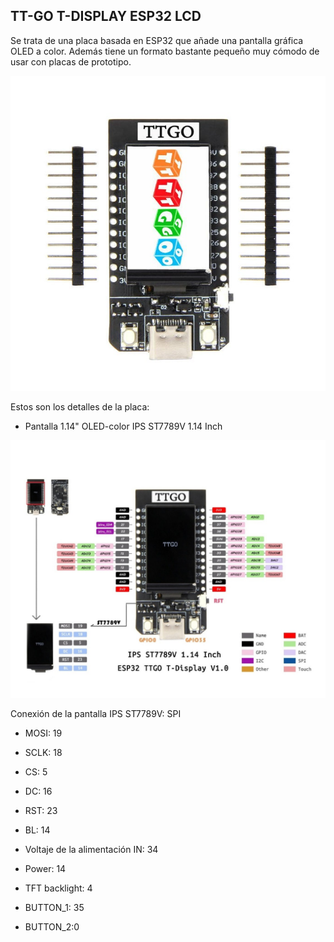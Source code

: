 ## TT-GO T-DISPLAY ESP32 LCD

Se trata de una placa basada en ESP32 que añade una pantalla gráfica OLED a color. Además tiene un formato bastante pequeño muy cómodo de usar con placas de prototipo.

![](./images/TTGO_oeld_front.jpg)

Estos son los detalles de la placa:


* Pantalla 1.14" OLED-color IPS ST7789V 1.14 Inch

![](./images/TTGO-color-pinout.jpg)

Conexión de la pantalla IPS ST7789V: SPI

* MOSI: 19
* SCLK: 18
* CS: 5
* DC: 16
* RST: 23
* BL: 14


* Voltaje de la alimentación IN: 34
* Power: 14
* TFT backlight: 4
* BUTTON_1: 35
* BUTTON_2:0

